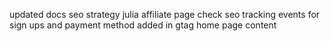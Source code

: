 updated docs seo strategy julia
affiliate page
check seo
tracking events for sign ups and payment method added in gtag
home page content
